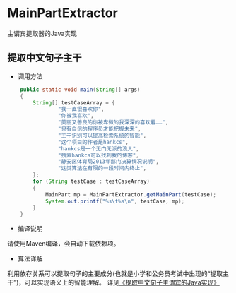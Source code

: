 MainPartExtractor
=================

主谓宾提取器的Java实现

提取中文句子主干
--

 - 调用方法
 
```java
    public static void main(String[] args)
    {
        String[] testCaseArray = {
                "我一直很喜欢你",
                "你被我喜欢",
                "美丽又善良的你被卑微的我深深的喜欢着……",
                "只有自信的程序员才能把握未来",
                "主干识别可以提高检索系统的智能",
                "这个项目的作者是hankcs",
                "hankcs是一个无门无派的浪人",
                "搜索hankcs可以找到我的博客",
                "静安区体育局2013年部门决算情况说明",
                "这类算法在有限的一段时间内终止",
        };
        for (String testCase : testCaseArray)
        {
            MainPart mp = MainPartExtractor.getMainPart(testCase);
            System.out.printf("%s\t%s\n", testCase, mp);
        }
    }
```
 - 编译说明
 
 请使用Maven编译，会自动下载依赖项。
 - 算法详解
 
 利用依存关系可以提取句子的主要成分(也就是小学和公务员考试中出现的“提取主干”)，可以实现语义上的智能理解。
 详见[《提取中文句子主谓宾的Java实现》][1]

  [1]: http://www.hankcs.com/nlp/chinese-sentences-svo-java-extraction.html